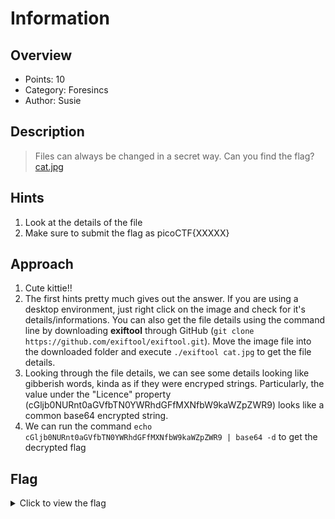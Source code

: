 # Information   

## Overview

* Points: 10
* Category: Foresincs
* Author: Susie

## Description
> Files can always be changed in a secret way. Can you find the flag? [cat.jpg](https://mercury.picoctf.net/static/d1375e383810d8d957c04eef9e345732/cat.jpg)

## Hints

1. Look at the details of the file
2. Make sure to submit the flag as picoCTF{XXXXX}

## Approach

1. Cute kittie!!
2. The first hints pretty much gives out the answer. If you are using a desktop environment, just right click on the image and check for it's details/informations. You can also get the file details using the command line by downloading __exiftool__ through GitHub (`git clone https://github.com/exiftool/exiftool.git`). Move the image file into the downloaded folder and execute `./exiftool cat.jpg` to get the file details.
3. Looking through the file details, we can see some details looking like gibberish words, kinda as if they were encryped strings. Particularly, the value under the "Licence" property (cGljb0NURnt0aGVfbTN0YWRhdGFfMXNfbW9kaWZpZWR9) looks like a common base64 encrypted string.
4. We can run the command `echo cGljb0NURnt0aGVfbTN0YWRhdGFfMXNfbW9kaWZpZWR9 | base64 -d` to get the decrypted flag

## Flag

<details>
<summary>Click to view the flag</summary>

__picoCTF{the_m3tadata_1s_modified}__
</details>